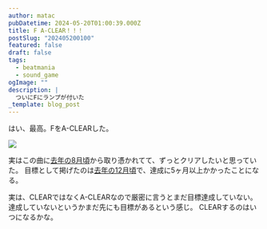 ```yaml
---
author: matac
pubDatetime: 2024-05-20T01:00:39.000Z
title: F A-CLEAR！！！
postSlug: "202405200100"
featured: false
draft: false
tags:
  - beatmania
  - sound_game
ogImage: ""
description: |
  ついにFにランプが付いた
_template: blog_post
---
```


はい、最高。FをA-CLEARした。

![](/img/f-clear.jpg)

実はこの曲に[去年の8月頃](/posts/f)から取り憑かれてて、ずっとクリアしたいと思っていた。
目標として掲げたのは[去年の12月頃](https://x.com/matac42/status/1733882724069634213)で、達成に5ヶ月以上かかったことになる。

実は、CLEARではなくA-CLEARなので厳密に言うとまだ目標達成していない。
達成していないというかまだ先にも目標があるという感じ。
CLEARするのはいつになるかな。
